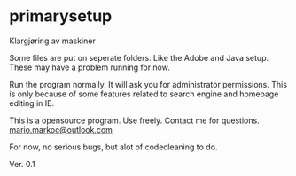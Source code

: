 # primarysetup
Klargjøring av maskiner

Some files are put on seperate folders. Like the Adobe and Java setup. These may have a problem running for now.

Run the program normally. It will ask you for administrator permissions. This is only because of some features related to 
search engine and homepage editing in IE.

This is a opensource program. Use freely.
Contact me for questions. mario.markoc@outlook.com

For now, no serious bugs, but alot of codecleaning to do.

Ver. 0.1

